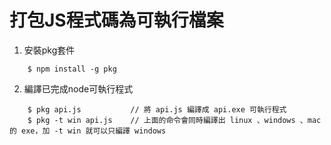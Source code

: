 # 打包JS程式碼為可執行檔案
1. 安裝pkg套件
```
    $ npm install -g pkg
```

2. 編譯已完成node可執行程式
```
    $ pkg api.js           // 將 api.js 編譯成 api.exe 可執行程式
    $ pkg -t win api.js    // 上面的命令會同時編譯出 linux 、windows 、mac 的 exe，加 -t win 就可以只編譯 windows
```